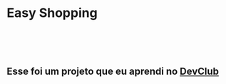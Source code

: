 <h1>Easy Shopping<h1>
<br>
<h2>Esse foi um projeto que eu aprendi no <a href="https://rodolfomori.com.br/devclub/">DevClub<a><h2>
  
  
  
